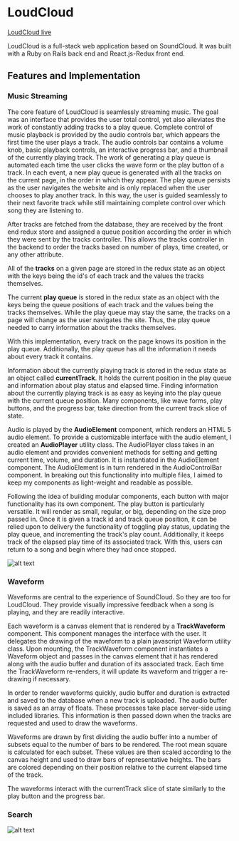 # LoudCloud

[LoudCloud live](http://loud-cloud.herokuapp.com "Live Link")

LoudCloud is a full-stack web application based on SoundCloud. It was built with a Ruby on Rails back end and React.js-Redux front end.

## Features and Implementation

### Music Streaming

The core feature of LoudCloud is seamlessly streaming music. The goal was an interface that provides the user total control, yet also alleviates the work of constantly adding tracks to a play queue. Complete control of music playback is provided by the audio controls bar, which appears the first time the user plays a track. The audio controls bar contains a volume knob, basic playback controls, an interactive progress bar, and a thumbnail of the currently playing track. The work of generating a play queue is automated each time the user clicks the wave form or the play button of a track. In each event, a new play queue is generated with all the tracks on the current page, in the order in which they appear. The play queue persists as the user navigates the website and is only replaced when the user chooses to play another track. In this way, the user is guided seamlessly to their next favorite track while still maintaining complete control over which song they are listening to.

After tracks are fetched from the database, they are received by the front end redux store and assigned a queue position according the order in which they were sent by the tracks controller. This allows the tracks controller in the backend to order the tracks based on number of plays, time created, or any other attribute.

All of the **tracks** on a given page are stored in the redux state as an object with the keys being the id's of each track and the values the tracks themselves.

The current **play queue** is stored in the redux state as an object with the keys being the queue positions of each track and the values being the tracks themselves. While the play queue may stay the same, the tracks on a page will change as the user navigates the site. Thus, the play queue needed to carry information about the tracks themselves.

With this implementation, every track on the page knows its position in the play queue. Additionally, the play queue has all the information it needs about every track it contains.

Information about the currently playing track is stored in the redux state as an object called **currentTrack**. It holds the current position in the play queue and information about play status and elapsed time. Finding information about the currently playing track is as easy as keying into the play queue with the current queue position. Many components, like wave forms, play buttons, and the progress bar, take direction from the current track slice of state.

Audio is played by the **AudioElement** component, which renders an HTML 5 audio element. To provide a customizable interface with the audio element, I created an **AudioPlayer** utility class. The AudioPlayer class takes in an audio element and provides convenient methods for setting and getting current time, volume, and duration. It is instantiated in the AudioElement component. The AudioElement is in turn rendered in the AudioControlBar component. In breaking out this functionality into multiple files, I aimed to keep my components as light-weight and readable as possible.

Following the idea of building modular components, each button with major functionality has its own component. The play button is particularly versatile. It will render as small, regular, or big, depending on the size prop passed in. Once it is given a track id and track queue position, it can be relied upon to delivery the functionality of toggling play status, updating the play queue, and incrementing the track's play count. Additionally, it keeps track of the elapsed play time of its associated track. With this, users can return to a song and begin where they had once stopped.

![alt text](http://g.recordit.co/boiH4NcFtp.gif "Waveform Gif")

### Waveform

Waveforms are central to the experience of SoundCloud. So they are too for LoudCloud. They provide visually impressive feedback when a song is playing, and they are readily interactive.

Each waveform is a canvas element that is rendered by a **TrackWaveform** component. This component manages the interface with the user. It delegates the drawing of the waveform to a plain javascript Waveform utility class. Upon mounting, the TrackWaveform component instantiates a Waveform object and passes in the canvas element that it has rendered along with the audio buffer and duration of its associated track. Each time the TrackWaveform re-renders, it will update its waveform and trigger a re-drawing if necessary.

In order to render waveforms quickly, audio buffer and duration is extracted and saved to the database when a new track is uploaded. The audio buffer is saved as an array of floats. These processes take place server-side using included libraries. This information is then passed down when the tracks are requested and used to draw the waveforms.

Waveforms are drawn by first dividing the audio buffer into a number of subsets equal to the number of bars to be rendered. The root mean square is calculated for each subset. These values are then scaled according to the canvas height and used to draw bars of representative heights. The bars are colored depending on their position relative to the current elapsed time of the track.

The waveforms interact with the currentTrack slice of state similarly to the play button and the progress bar.

### Search

![alt text](http://g.recordit.co/AIx4P1mnDG.gif "Search Bar Gif")
